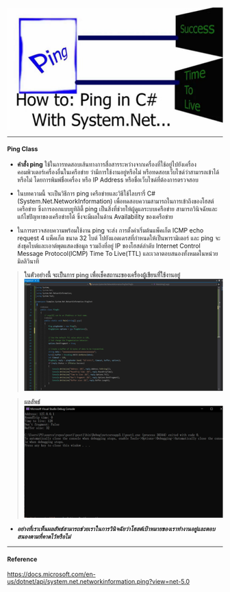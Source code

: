 ![](img/ping.jpg) 

---------------------------

#### Ping Class
* **คำสั่ง ping** ใช้ในการทดสอบเส้นทางการสื่อสารระหว่างจากเครื่องที่ใช้อยู่ไปยังเครื่องคอมพิวเตอร์เครื่องอื่นในเครือข่าย ว่ามีการใช้งานอยู่หรือไม่ หรือทดสอบเว็บไซด์ว่าสามารถเข้าได้หรือไม่ โดยการพิมพ์ชื่อเครื่อง หรือ IP Address หรือชื่อเว็บไซด์ที่ต้องการตรวจสอบ

* ในบทความนี้ จะเป็นวิธีการ ping เครือข่ายและวิธีใช้ไลบรารี่ C# (System.Net.NetworkInformation)  เพื่อทดสอบความสามารถในการเข้าถึงของโฮสต์เครือข่าย ซึ่งการออกแบบยูทิลิตี้ ping เป็นสิ่งที่ช่วยให้ผู้ดูแลระบบเครือข่าย สามารถวินิจฉัยและแก้ไขปัญหาของเครือข่ายได้ ซึ่งจะมีผลในด้าน Availability ของเครือข่าย

* ในการตรวจสอบความพร้อมใช้งาน  ping จะส่ง การตั้งค่าเริ่มต้นแพ็คเก็ต ICMP echo request 4 แพ็คเก็ต ขนาด 32 ไบต์ ไปยังแอดเดรสที่กำหนดให้เป็นพารามิเตอร์ และ ping จะส่งชุดไบต์และเอาต์พุตแสดงข้อมูล รวมถึงที่อยู่ IP ของโฮสต์ลำดับ Internet Control Message Protocol(ICMP) Time To Live(TTL) และเวลาตอบสนองทั้งหมดในหน่วยมิลลิวินาที 

> **ในตัวอย่างนี้ จะเป็นการ ping เพื่อเช็คสถานะของเครื่องผู้เขียนที่ใช้งานอยู๋**
![](img/ping.png)

> **ผลลัพธ์**
![](img/pingR.png)

* ***อย่างที่เราเห็นผลลัพธ์สามารถช่วยเราในการวินิจฉัยว่าโฮสต์เป้าหมายของเราทำงานอยู่และตอบสนองตามที่คาดไว้หรือไม่***

--------------------------------------

#### Reference
https://docs.microsoft.com/en-us/dotnet/api/system.net.networkinformation.ping?view=net-5.0